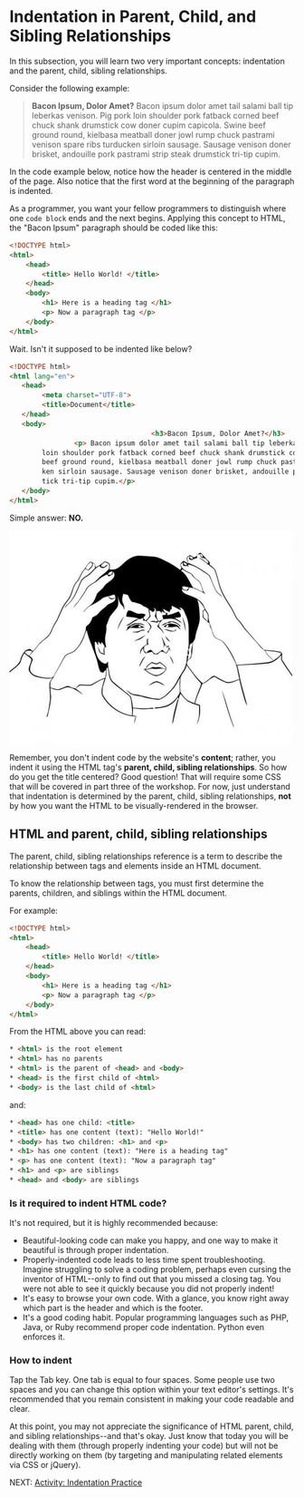 # Indentation in Parent, Child, and Sibling Relationships

In this subsection, you will learn two very important concepts: indentation and the parent, child, sibling relationships.

Consider the following example:

> **Bacon Ipsum, Dolor Amet?**
Bacon ipsum dolor amet tail salami ball tip leberkas venison. Pig pork loin shoulder pork fatback corned beef chuck shank drumstick cow doner cupim capicola. Swine beef ground round, kielbasa meatball doner jowl rump chuck pastrami venison spare ribs turducken sirloin sausage. Sausage venison doner brisket, andouille pork pastrami strip steak drumstick tri-tip cupim.

In the code example below, notice how the header is centered in the middle of the page. Also notice that the first word at the beginning of the paragraph is indented.

As a programmer, you want your fellow programmers to distinguish where one `code block` ends and the next begins. Applying this concept to HTML, the "Bacon Ipsum" paragraph should be coded like this:

``` html
<!DOCTYPE html>
<html>
    <head>
        <title> Hello World! </title>
    </head>
    <body>
        <h1> Here is a heading tag </h1>
        <p> Now a paragraph tag </p>
    </body>
</html>
```

Wait. Isn't it supposed to be indented like below?

``` html
<!DOCTYPE html>
<html lang="en">
   <head>
        <meta charset="UTF-8">
        <title>Document</title>
   </head>
   <body>
                                   <h3>Bacon Ipsum, Dolor Amet?</h3>
                <p> Bacon ipsum dolor amet tail salami ball tip leberkas venison. Pig pork
        loin shoulder pork fatback corned beef chuck shank drumstick cow doner cupim capicola. Swine
        beef ground round, kielbasa meatball doner jowl rump chuck pastrami venison spare ribs turdu
        ken sirloin sausage. Sausage venison doner brisket, andouille pork pastrami strip steak drums
        tick tri-tip cupim.</p>
   </body>
</html>
```

Simple answer: **NO.**

![Pic of Frustrated Man](../images/what.jpeg)

Remember, you don't indent code by the website's **content**; rather, you indent it using the HTML tag's **parent, child, sibling relationships**. So how do you get the title centered? Good question! That will require some CSS that will be covered in part three of the workshop. For now, just understand that indentation is determined by the parent, child, sibling relationships, **not** by how you want the HTML to be visually-rendered in the browser.

## HTML and parent, child, sibling relationships

The parent, child, sibling relationships reference is a term to describe the relationship between tags and elements inside an HTML document.

To know the relationship between tags, you must first determine the parents, children, and siblings within the HTML document.


For example:

``` html
<!DOCTYPE html>
<html>
    <head>
        <title> Hello World! </title>
    </head>
    <body>
        <h1> Here is a heading tag </h1>
        <p> Now a paragraph tag </p>
    </body>
</html>
```

From the HTML above you can read:

``` html
* <html> is the root element
* <html> has no parents
* <html> is the parent of <head> and <body>
* <head> is the first child of <html>
* <body> is the last child of <html>
```

and:

``` html
* <head> has one child: <title>
* <title> has one content (text): "Hello World!"
* <body> has two children: <h1> and <p>
* <h1> has one content (text): "Here is a heading tag"
* <p> has one content (text): "Now a paragraph tag"
* <h1> and <p> are siblings
* <head> and <body> are siblings
```

### Is it required to indent HTML code?

It's not required, but it is highly recommended because:

- Beautiful-looking code can make you happy, and one way to make it beautiful is through proper indentation.
- Properly-indented code leads to less time spent troubleshooting. Imagine struggling to solve a coding problem, perhaps even cursing the inventor of HTML--only to find out that you missed a closing tag. You were not able to see it quickly because you did not properly indent!
- It's easy to browse your own code. With a glance, you know right away which part is the header and which is the footer.
- It's a good coding habit. Popular programming languages such as PHP, Java, or Ruby recommend proper code indentation. Python even enforces it.


### How to indent

Tap the Tab key. One tab is equal to four spaces. Some people use two spaces and you can change this option within your text editor's settings. It's recommended that you remain consistent in making your code readable and clear.

At this point, you may not appreciate the significance of HTML parent, child, and sibling relationships--and that's okay. Just know that today you will be dealing with them (through properly indenting your code) but will not be directly working on them (by targeting and manipulating related elements via CSS or jQuery).

NEXT: [Activity: Indentation Practice](./indentation_practice.md)
